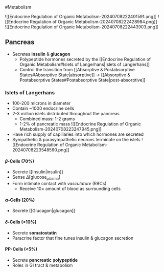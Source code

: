 #Metabolism 

![[Endocrine Regulation of Organic Metabolism-20240708222401591.png]]
![[Endocrine Regulation of Organic Metabolism-20240708222428984.png]]
![[Endocrine Regulation of Organic Metabolism-20240708222443903.png]]
## Pancreas
- Secretes **insulin** & **glucagon**
	- Polypeptide hormones secreted by the [[Endocrine Regulation of Organic Metabolism#Islets of Langerhans|Islets of Langerhans]]
	- Control the transition from [[Absorptive & Postabsorptive States#Absorptive State|absorptive]] → [[Absorptive & Postabsorptive States#Postabsorptive State|post-absorptive]]
### Islets of Langerhans 
- 100-200 microns in diameter
- Contain ~1000 endocrine cells
- 2-3 million islets distributed throughout the pancreas
	- Combined mass: 1-2 grams
	- 1-2% of pancreatic mass
![[Endocrine Regulation of Organic Metabolism-20240708223247945.png]]
- Have rich supply of capillaries into which hormones are secreted
- Sympathetic & parasympathetic neurons terminate on the islets
![[Endocrine Regulation of Organic Metabolism-20240708223548560.png]]
#### $\beta$-Cells (70%)
- Secrete [[Insulin|insulin]]
- Sense $\Delta[\text{glucose}_\text{plasma}]$
- Form intimate contact with *vasculature* (RBCs)
	- Receive 10$\times$ amount of blood as surrounding cells
#### $\alpha$-Cells (20%)
- Secrete [[Glucagon|glucagon]]
#### $\delta$-Cells (<10%)
- Secrete **somatostatin**
- Paracrine factor that fine tunes insulin & glucagon secretion
#### PP-Cells (<5%)
- Secrete **pancreatic polypeptide**
- Roles in GI tract & metabolism

